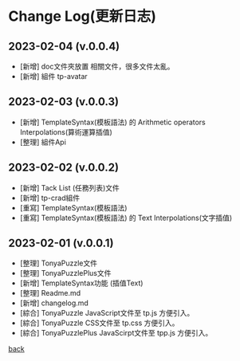 # Change Log(更新日志)

## 2023-02-04 (v.0.0.4)
- [新增] doc文件夾放置 相關文件，很多文件太亂。
- [新增] 組件 tp-avatar

## 2023-02-03 (v.0.0.3)
- [新增] TemplateSyntax(模板語法) 的 Arithmetic operators Interpolations(算術運算插值)
- [整理] 組件Api

## 2023-02-02 (v.0.0.2)
- [新增] Tack List (任務列表)文件
- [新增] tp-crad組件
- [重寫] TemplateSyntax(模板語法)
- [重寫] TemplateSyntax(模板語法) 的 Text Interpolations(文字插值)

## 2023-02-01 (v.0.0.1)
- [整理] TonyaPuzzle文件
- [整理] TonyaPuzzlePlus文件
- [新增] TemplateSyntax功能 (插值Text)
- [整理] Readme.md
- [新增] changelog.md
- [綜合] TonyaPuzzle JavaScript文件至 tp.js 方便引入。
- [綜合] TonyaPuzzle CSS文件至 tp.css 方便引入。
- [綜合] TonyaPuzzlePlus JavaScirpt文件至 tpp.js 方便引入。

[back](https://github.com/AnsonCar/Tonya)